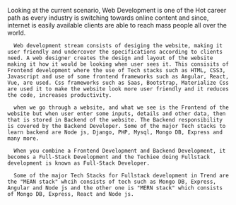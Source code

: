 Looking at the current scenario, Web Development is one of the Hot career path as every industry is switching towards online content and since, internet is easily available clients are able to reach mass people all over the world.

      Web development stream consists of desiging the website, making it user friendly and undercover the specifications according to clients need. A web designer creates the design and layout of the website making it how it would be looking when user sees it. This consisits of Frontend development where the use of Tech stacks such as HTML, CSS3, Javascript and use of some frontend frameworks such as Angular, React, Vue, are used. Css frameworks such as Saas, Bootstrap, Materialize Css are used it to make the website look more user friendly and it reduces the code, increases productivity.

      when we go through a website, and what we see is the Frontend of the website but when user enter some inputs, details and other data, then that is stored in Backend of the website. The Backend responsibility is covered by the Backend Developer. Some of the major Tech stacks to learn backend are Node js, Django, PHP, Mysql, Mongo DB, Express and many more.

      When you combine a Frontend Development and Backend Development, it becomes a Full-Stack Development and the Techiee doing Fullstack development is known as Full-Stack Developer.

      Some of the major Tech Stacks for Fullstack development in Trend are the "MEAN stack" whcih consists of tech such as Mongo DB, Express, Angular and Node js and the other one is "MERN stack" which consists of Mongo DB, Express, React and Node js.